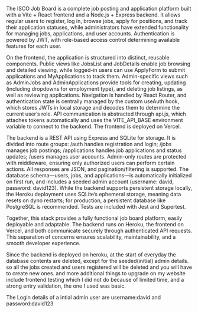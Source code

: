 The ISCO Job Board is a complete job posting and application platform built with a Vite + React frontend and a Node.js + Express backend. It allows regular users to register, log in, browse jobs, apply for positions, and track their application statuses, while administrators have extended functionality for managing jobs, applications, and user accounts. Authentication is powered by JWT, with role-based access control determining available features for each user.

On the frontend, the application is structured into distinct, reusable components. Public views like JobsList and JobDetails enable job browsing and detailed viewing, while logged-in users can use ApplyForm to submit applications and MyApplications to track them. Admin-specific views such as AdminJobs and AdminApplications provide tools for creating, updating (including dropdowns for employment type), and deleting job listings, as well as reviewing applications. Navigation is handled by React Router, and authentication state is centrally managed by the custom useAuth hook, which stores JWTs in local storage and decodes them to determine the current user’s role. API communication is abstracted through api.js, which attaches tokens automatically and uses the VITE_API_BASE environment variable to connect to the backend. The frontend is deployed on Vercel.

The backend is a REST API using Express and SQLite for storage. It is divided into route groups: /auth handles registration and login; /jobs manages job postings; /applications handles job applications and status updates; /users manages user accounts. Admin-only routes are protected with middleware, ensuring only authorized users can perform certain actions. All responses are JSON, and pagination/filtering is supported. The database schema—users, jobs, and applications—is automatically initialized on first run, and includes a seeded admin account (username: david, password: david123). While the backend supports persistent storage locally, the Heroku deployment uses SQLite’s ephemeral storage, meaning data resets on dyno restarts; for production, a persistent database like PostgreSQL is recommended. Tests are included with Jest and Supertest.

Together, this stack provides a fully functional job board platform, easily deployable and adaptable. The backend runs on Heroku, the frontend on Vercel, and both communicate securely through authenticated API requests. This separation of concerns ensures scalability, maintainability, and a smooth developer experience.

Since the backend is deployed on heroku, at the start of everyday the database contents are deleted, except for the seeded(initial) admin details. so all the jobs created and users registered will be deleted and you will have to create new ones.
and more additional things to upgrade on my website include frontend testing which I did not do because of limited time, and a strong entry validation, the one I used was basic. 

The Login details of a intial admin user are username:david and password:david123
